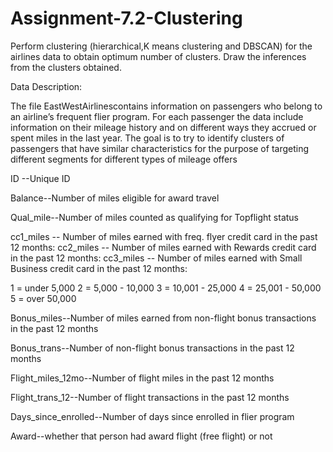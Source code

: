 # Assignment-7.2-Clustering

Perform clustering (hierarchical,K means clustering and DBSCAN) for the airlines data to obtain optimum number of clusters. 
Draw the inferences from the clusters obtained.

Data Description:
 
The file EastWestAirlinescontains information on passengers who belong to an airline’s frequent flier program. For each passenger the data include information on their mileage history and on different ways they accrued or spent miles in the last year. The goal is to try to identify clusters of passengers that have similar characteristics for the purpose of targeting different segments for different types of mileage offers

ID --Unique ID

Balance--Number of miles eligible for award travel

Qual_mile--Number of miles counted as qualifying for Topflight status

cc1_miles -- Number of miles earned with freq. flyer credit card in the past 12 months:
cc2_miles -- Number of miles earned with Rewards credit card in the past 12 months:
cc3_miles -- Number of miles earned with Small Business credit card in the past 12 months:

1 = under 5,000
2 = 5,000 - 10,000
3 = 10,001 - 25,000
4 = 25,001 - 50,000
5 = over 50,000

Bonus_miles--Number of miles earned from non-flight bonus transactions in the past 12 months

Bonus_trans--Number of non-flight bonus transactions in the past 12 months

Flight_miles_12mo--Number of flight miles in the past 12 months

Flight_trans_12--Number of flight transactions in the past 12 months

Days_since_enrolled--Number of days since enrolled in flier program

Award--whether that person had award flight (free flight) or not
